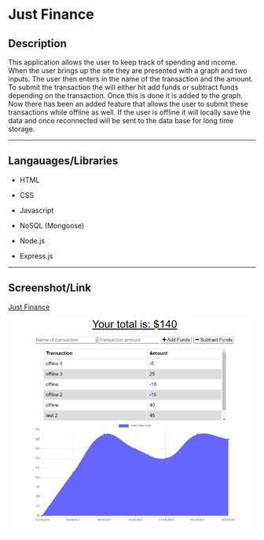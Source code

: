 # Just Finance

## Description

This application allows the user to keep track of spending and income. 
When the user brings up the site they are presented with a graph and two inputs. 
The user then enters in the name of the transaction and the amount. To submit the
transaction the will either hit add funds or subtract funds depending on the transaction. 
Once this is done it is added to the graph. Now there has been an added feature that
allows the user to submit these transactions while offline as well. If the user is offline
it will locally save the data and once reconnected will be sent to the data base for long
time storage. 

---

## Langauages/Libraries

* HTML
* CSS
* Javascript
* NoSQL (Mongoose)

* Node.js
* Express.js

---

## Screenshot/Link

[Just Finance](https://just-finance.herokuapp.com/)

![Homepage image](assets\images\screenshot.png)